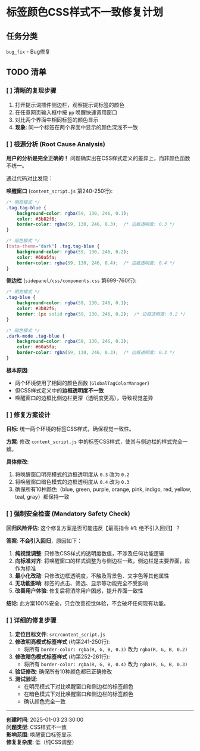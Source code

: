 # 标签颜色CSS样式不一致修复计划

## 任务分类
`bug_fix` - Bug修复

## TODO 清单

### [ ] 清晰的复现步骤
1. 打开提示词插件侧边栏，观察提示词标签的颜色
2. 在任意网页输入框中按 `pp` 唤醒快速调用窗口
3. 对比两个界面中相同标签的颜色显示
4. **现象**: 同一个标签在两个界面中显示的颜色深浅不一致

### [ ] 根源分析 (Root Cause Analysis)

**用户的分析是完全正确的！** 问题确实出在CSS样式定义的差异上，而非颜色函数不统一。

通过代码对比发现：

**唤醒窗口** (`content_script.js` 第240-250行):
```css
/* 明亮模式 */
.tag.tag-blue { 
    background-color: rgba(59, 130, 246, 0.1); 
    color: #3b82f6; 
    border-color: rgba(59, 130, 246, 0.3);  /* 边框透明度: 0.3 */
}

/* 暗色模式 */
[data-theme="dark"] .tag.tag-blue { 
    background-color: rgba(59, 130, 246, 0.2); 
    color: #60a5fa; 
    border-color: rgba(59, 130, 246, 0.4);  /* 边框透明度: 0.4 */
}
```

**侧边栏** (`sidepanel/css/components.css` 第699-760行):
```css
/* 明亮模式 */
.tag-blue {
    background-color: rgba(59, 130, 246, 0.1);
    color: #3b82f6;
    border: 1px solid rgba(59, 130, 246, 0.2);  /* 边框透明度: 0.2 */
}

/* 暗色模式 */
.dark-mode .tag-blue {
    background-color: rgba(59, 130, 246, 0.2);
    color: #60a5fa;
    border-color: rgba(59, 130, 246, 0.3);  /* 边框透明度: 0.3 */
}
```

**根本原因**: 
- 两个环境使用了相同的颜色函数 (`GlobalTagColorManager`)
- 但CSS样式定义中的**边框透明度不一致**
- 唤醒窗口的边框比侧边栏更深（透明度更高），导致视觉差异

### [ ] 修复方案设计

**目标**: 统一两个环境的标签CSS样式，确保视觉一致性。

**方案**: 修改 `content_script.js` 中的标签CSS样式，使其与侧边栏的样式完全一致。

**具体修改**:
1. 将唤醒窗口明亮模式的边框透明度从 `0.3` 改为 `0.2`
2. 将唤醒窗口暗色模式的边框透明度从 `0.4` 改为 `0.3`
3. 确保所有10种颜色（blue, green, purple, orange, pink, indigo, red, yellow, teal, gray）都保持一致

### [ ] 强制安全检查 (Mandatory Safety Check)

**回归风险评估**: 这个修复方案是否可能违反【最高指令 #1: 绝不引入回归】？

**答案**: **不会引入回归**，原因如下：
1. **纯视觉调整**: 只修改CSS样式的透明度数值，不涉及任何功能逻辑
2. **向标准对齐**: 将唤醒窗口的样式调整为与侧边栏一致，侧边栏是主要界面，应作为标准
3. **最小化改动**: 只修改边框透明度，不触及背景色、文字色等其他属性
4. **无功能影响**: 标签的点击、筛选、显示等功能完全不受影响
5. **改善用户体验**: 修复后将消除用户困惑，提升界面一致性

**结论**: 此方案100%安全，只会改善视觉体验，不会破坏任何现有功能。

### [ ] 详细的修复步骤

1. **定位目标文件**: `src/content_script.js`
2. **修改明亮模式标签样式** (约第241-250行):
   - 将所有 `border-color: rgba(R, G, B, 0.3)` 改为 `rgba(R, G, B, 0.2)`
3. **修改暗色模式标签样式** (约第252-261行):
   - 将所有 `border-color: rgba(R, G, B, 0.4)` 改为 `rgba(R, G, B, 0.3)`
4. **验证修改**: 确保所有10种颜色都已正确修改
5. **测试验证**: 
   - 在明亮模式下对比唤醒窗口和侧边栏的标签颜色
   - 在暗色模式下对比唤醒窗口和侧边栏的标签颜色
   - 确认颜色完全一致

---

**创建时间**: 2025-01-03 23:30:00  
**问题类型**: CSS样式不一致  
**影响范围**: 唤醒窗口标签显示  
**修复复杂度**: 低（纯CSS调整）